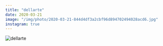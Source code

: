```yaml
---
title: "dellarte"
date: 2020-03-21
image: "/img/photo/2020-03-21-844d4df3a2cbf96d894702494028acd6.jpg"
instagram: true
---
```


![dellarte](/img/photo/2020-03-21-844d4df3a2cbf96d894702494028acd6.jpg)

